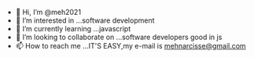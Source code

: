 - 👋 Hi, I’m @meh2021
- 👀 I’m interested in ...software development
- 🌱 I’m currently learning ...javascript
- 💞️ I’m looking to collaborate on ...software developers good in js
- 📫 How to reach me ...IT'S EASY,my e-mail is mehnarcisse@gmail.com 

<!---
meh2021/meh2021 is a ✨ special ✨ repository because its `README.md` (this file) appears on your GitHub profile.
You can click the Preview link to take a look at your changes.
--->
